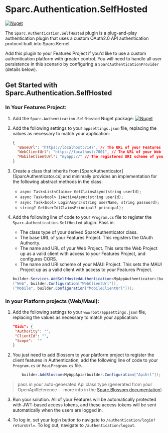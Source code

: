 # Sparc.Authentication.SelfHosted

[![Nuget](https://img.shields.io/nuget/v/Sparc.Authentication.SelfHosted?label=Sparc.Authentication.SelfHosted)](https://www.nuget.org/packages/Sparc.Authentication.SelfHosted/)

The `Sparc.Authentication.SelfHosted` plugin is a plug-and-play authentication plugin that uses a custom OAuth2.0 API authentication protocol built into Sparc.Kernel.

Add this plugin to your Features Project if you'd like to use a custom authentication platform with greater control. You will need to handle all user persistence in this scenario by configuring a `SparcAuthenticationProvider` (details below).

## Get Started with Sparc.Authentication.SelfHosted

### In Your Features Project:

1. Add the `Sparc.Authentication.SelfHosted` Nuget package:
[![Nuget](https://img.shields.io/nuget/v/Sparc.Authentication.SelfHosted?label=Sparc.Authentication.SelfHosted)](https://www.nuget.org/packages/Sparc.Authentication.SelfHosted/)

2. Add the following settings to your `appsettings.json` file, replacing the values as necessary to match your application:
	```json
	{
      "BaseUrl": "https://localhost:7147", // The URL of your Features Project
      "WebClientUrl": "https://localhost:7001", // The URL of your Web Project
      "MobileClientUrl": "myapp://" // The registered URI scheme of your MAUI Project
	}
	```

3. Create a class that inherits from [SparcAuthenticator](SparcAuthenticator.cs] and minimally provides an implementation for the following abstract methods in the class:

    - `async Task<List<Claim>> GetClaimsAsync(string userId);`
    - `async Task<bool> IsActiveAsync(string userId);`
    - `async Task<bool> LoginAsync(string userName, string password);`
    - `string? GetUserId(ClaimsPrincipal? principal);`

4. Add the following line of code to your `Program.cs` file to register the `Sparc.Authentication.SelfHosted` plugin. Pass in:

    - The class type of your derived SparcAuthenticator class.
    - The base URL of your Features Project. This registers the OAuth Authority. 
    - The name and URL of your Web Project. This sets the Web Project up as a valid client with access to your Features Project, and configures CORS.
    - The name and URI scheme of your MAUI Project. This sets the MAUI Project up as a valid client with access to your Features Project.

    ```csharp
    builder.Services.AddSelfHostedAuthentication<MyAppAuthenticator>(builder.Configuration["BaseUrl"],
    ("Web", builder.Configuration["WebClientUrl"]),
    ("Mobile", builder.Configuration["MobileClientUrl"]));

	```


### In your Platform projects (Web/Maui):

1. Add the following settings to your `wwwroot/appsettings.json` file, replacing the values as necessary to match your application:
   ```json
   "Oidc": {
    "Authority": "",
    "ClientId": "",
    "Scope":  ""
   }
   ```
2. You just need to add Blossom to your platform project to register the client features in Authentication, add the following line of code to your `Program.cs` or `MauiProgram.cs` file.
 
    ```csharp
        builder.AddBlossom<MyAppApi>(builder.Configuration["ApiUrl"]);
    ```
> pass in your auto-generated Api class type (generated from your OpenApiReference -- more info in the [Sparc.Blossom documentation](/Sparc.Blossom))


3. Run your solution. All of your Features will be automatically protected with JWT-based access tokens, and these access tokens will be sent automatically when
the users are logged in.

5. To log in, set your login button to navigate to `/authentication/login?returnUrl=`. To log out, navigate to `/authentication/logout`.
